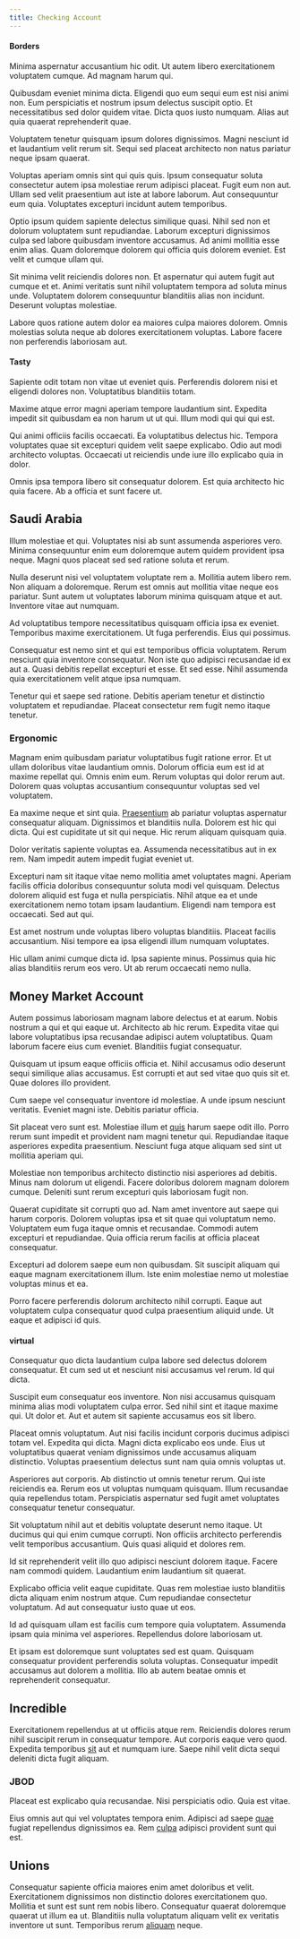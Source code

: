 ```yaml
---
title: Checking Account
---
```


#### Borders

Minima aspernatur accusantium hic odit. Ut autem libero exercitationem voluptatem cumque. Ad magnam harum qui.

Quibusdam eveniet minima dicta. Eligendi quo eum sequi eum est nisi animi non. Eum perspiciatis et nostrum ipsum delectus suscipit optio. Et necessitatibus sed dolor quidem vitae. Dicta quos iusto numquam. Alias aut quia quaerat reprehenderit quae.

Voluptatem tenetur quisquam ipsum dolores dignissimos. Magni nesciunt id et laudantium velit rerum sit. Sequi sed placeat architecto non natus pariatur neque ipsam quaerat.

Voluptas aperiam omnis sint qui quis quis. Ipsum consequatur soluta consectetur autem ipsa molestiae rerum adipisci placeat. Fugit eum non aut. Ullam sed velit praesentium aut iste at labore laborum. Aut consequuntur eum quia. Voluptates excepturi incidunt autem temporibus.

Optio ipsum quidem sapiente delectus similique quasi. Nihil sed non et dolorum voluptatem sunt repudiandae. Laborum excepturi dignissimos culpa sed labore quibusdam inventore accusamus. Ad animi mollitia esse enim alias. Quam doloremque dolorem qui officia quis dolorem eveniet. Est velit et cumque ullam qui.

Sit minima velit reiciendis dolores non. Et aspernatur qui autem fugit aut cumque et et. Animi veritatis sunt nihil voluptatem tempora ad soluta minus unde. Voluptatem dolorem consequuntur blanditiis alias non incidunt. Deserunt voluptas molestiae.

Labore quos ratione autem dolor ea maiores culpa maiores dolorem. Omnis molestias soluta neque ab dolores exercitationem voluptas. Labore facere non perferendis laboriosam aut.

#### Tasty

Sapiente odit totam non vitae ut eveniet quis. Perferendis dolorem nisi et eligendi dolores non. Voluptatibus blanditiis totam.

Maxime atque error magni aperiam tempore laudantium sint. Expedita impedit sit quibusdam ea non harum ut ut qui. Illum modi qui qui qui est.

Qui animi officiis facilis occaecati. Ea voluptatibus delectus hic. Tempora voluptates quae sit excepturi quidem velit saepe explicabo. Odio aut modi architecto voluptas. Occaecati ut reiciendis unde iure illo explicabo quia in dolor.

Omnis ipsa tempora libero sit consequatur dolorem. Est quia architecto hic quia facere. Ab a officia et sunt facere ut.

## Saudi Arabia

Illum molestiae et qui. Voluptates nisi ab sunt assumenda asperiores vero. Minima consequuntur enim eum doloremque autem quidem provident ipsa neque. Magni quos placeat sed sed ratione soluta et rerum.

Nulla deserunt nisi vel voluptatem voluptate rem a. Mollitia autem libero rem. Non aliquam a doloremque. Rerum est omnis aut mollitia vitae neque eos pariatur. Sunt autem ut voluptates laborum minima quisquam atque et aut. Inventore vitae aut numquam.

Ad voluptatibus tempore necessitatibus quisquam officia ipsa ex eveniet. Temporibus maxime exercitationem. Ut fuga perferendis. Eius qui possimus.

Consequatur est nemo sint et qui est temporibus officia voluptatem. Rerum nesciunt quia inventore consequatur. Non iste quo adipisci recusandae id ex aut a. Quasi debitis repellat excepturi et esse. Et sed esse. Nihil assumenda quia exercitationem velit atque ipsa numquam.

Tenetur qui et saepe sed ratione. Debitis aperiam tenetur et distinctio voluptatem et repudiandae. Placeat consectetur rem fugit nemo itaque tenetur.

### Ergonomic

Magnam enim quibusdam pariatur voluptatibus fugit ratione error. Et ut ullam doloribus vitae laudantium omnis. Dolorum officia eum est id at maxime repellat qui. Omnis enim eum. Rerum voluptas qui dolor rerum aut. Dolorem quas voluptas accusantium consequuntur voluptas sed vel voluptatem.

Ea maxime neque et sint quia. [Praesentium](/dolore/odio/neque/libero/handcrafted_plastic_chicken_buckinghamshire.md) ab pariatur voluptas aspernatur consequatur aliquam. Dignissimos et blanditiis nulla. Dolorem est hic qui dicta. Qui est cupiditate ut sit qui neque. Hic rerum aliquam quisquam quia.

Dolor veritatis sapiente voluptas ea. Assumenda necessitatibus aut in ex rem. Nam impedit autem impedit fugiat eveniet ut.

Excepturi nam sit itaque vitae nemo mollitia amet voluptates magni. Aperiam facilis officia doloribus consequuntur soluta modi vel quisquam. Delectus dolorem aliquid est fuga et nulla perspiciatis. Nihil atque ea et unde exercitationem nemo totam ipsam laudantium. Eligendi nam tempora est occaecati. Sed aut qui.

Est amet nostrum unde voluptas libero voluptas blanditiis. Placeat facilis accusantium. Nisi tempore ea ipsa eligendi illum numquam voluptates.

Hic ullam animi cumque dicta id. Ipsa sapiente minus. Possimus quia hic alias blanditiis rerum eos vero. Ut ab rerum occaecati nemo nulla.

## Money Market Account

Autem possimus laboriosam magnam labore delectus et at earum. Nobis nostrum a qui et qui eaque ut. Architecto ab hic rerum. Expedita vitae qui labore voluptatibus ipsa recusandae adipisci autem voluptatibus. Quam laborum facere eius cum eveniet. Blanditiis fugiat consequatur.

Quisquam ut ipsum eaque officiis officia et. Nihil accusamus odio deserunt sequi similique alias accusamus. Est corrupti et aut sed vitae quo quis sit et. Quae dolores illo provident.

Cum saepe vel consequatur inventore id molestiae. A unde ipsum nesciunt veritatis. Eveniet magni iste. Debitis pariatur officia.

Sit placeat vero sunt est. Molestiae illum et [quis](/facere/eaque/maryland.md) harum saepe odit illo. Porro rerum sunt impedit et provident nam magni tenetur qui. Repudiandae itaque asperiores expedita praesentium. Nesciunt fuga atque aliquam sed sint ut mollitia aperiam qui.

Molestiae non temporibus architecto distinctio nisi asperiores ad debitis. Minus nam dolorum ut eligendi. Facere doloribus dolorem magnam dolorem cumque. Deleniti sunt rerum excepturi quis laboriosam fugit non.

Quaerat cupiditate sit corrupti quo ad. Nam amet inventore aut saepe qui harum corporis. Dolorem voluptas ipsa et sit quae qui voluptatum nemo. Voluptatem eum fuga itaque omnis et recusandae. Commodi autem excepturi et repudiandae. Quia officia rerum facilis at officia placeat consequatur.

Excepturi ad dolorem saepe eum non quibusdam. Sit suscipit aliquam qui eaque magnam exercitationem illum. Iste enim molestiae nemo ut molestiae voluptas minus et ea.

Porro facere perferendis dolorum architecto nihil corrupti. Eaque aut voluptatem culpa consequatur quod culpa praesentium aliquid unde. Ut eaque et adipisci id quis.

#### virtual

Consequatur quo dicta laudantium culpa labore sed delectus dolorem consequatur. Et cum sed ut et nesciunt nisi accusamus vel rerum. Id qui dicta.

Suscipit eum consequatur eos inventore. Non nisi accusamus quisquam minima alias modi voluptatem culpa error. Sed nihil sint et itaque maxime qui. Ut dolor et. Aut et autem sit sapiente accusamus eos sit libero.

Placeat omnis voluptatum. Aut nisi facilis incidunt corporis ducimus adipisci totam vel. Expedita qui dicta. Magni dicta explicabo eos unde. Eius ut voluptatibus quaerat veniam dignissimos unde accusamus aliquam distinctio. Voluptas praesentium delectus sunt nam quia omnis voluptas ut.

Asperiores aut corporis. Ab distinctio ut omnis tenetur rerum. Qui iste reiciendis ea. Rerum eos ut voluptas numquam quisquam. Illum recusandae quia repellendus totam. Perspiciatis aspernatur sed fugit amet voluptates consequatur tenetur consequatur.

Sit voluptatum nihil aut et debitis voluptate deserunt nemo itaque. Ut ducimus qui qui enim cumque corrupti. Non officiis architecto perferendis velit temporibus accusantium. Quis quasi aliquid et dolores rem.

Id sit reprehenderit velit illo quo adipisci nesciunt dolorem itaque. Facere nam commodi quidem. Laudantium enim laudantium sit quaerat.

Explicabo officia velit eaque cupiditate. Quas rem molestiae iusto blanditiis dicta aliquam enim nostrum atque. Cum repudiandae consectetur voluptatum. Ad aut consequatur iusto quae ut eos.

Id ad quisquam ullam est facilis cum tempore quia voluptatem. Assumenda ipsam quia minima vel asperiores. Repellendus dolore laboriosam ut.

Et ipsam est doloremque sunt voluptates sed est quam. Quisquam consequatur provident perferendis soluta voluptas. Consequatur impedit accusamus aut dolorem a mollitia. Illo ab autem beatae omnis et reprehenderit consequatur.

## Incredible

Exercitationem repellendus at ut officiis atque rem. Reiciendis dolores rerum nihil suscipit rerum in consequatur tempore. Aut corporis eaque vero quod. Expedita temporibus [sit](/dolore/odio/neque/libero/grey.md) aut et numquam iure. Saepe nihil velit dicta sequi deleniti dicta fugit aliquam.

### JBOD

Placeat est explicabo quia recusandae. Nisi perspiciatis odio. Quia est vitae.

Eius omnis aut qui vel voluptates tempora enim. Adipisci ad saepe [quae](/earum/quo/dolorem/ergonomic_wooden_cheese_oklahoma.md) fugiat repellendus dignissimos ea. Rem [culpa](/facere/temporibus/adipisci/dot_com_infrastructure_microchip.md) adipisci provident sunt qui est.

## Unions

Consequatur sapiente officia maiores enim amet doloribus et velit. Exercitationem dignissimos non distinctio dolores exercitationem quo. Mollitia et sunt est sunt rem nobis libero. Consequatur quaerat doloremque quaerat ut illum ea ut. Blanditiis nulla voluptatum aliquam velit ex veritatis inventore ut sunt. Temporibus rerum [aliquam](/facere/odit/junction_hack_killer.md) neque.
